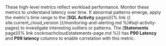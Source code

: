 These high-level metrics reflect workload performance. Monitor these metrics to understand latency over time. If abnormal patterns emerge, apply the metric's time range to the [<b>SQL Activity</b> pages]({% link {{ site.current_cloud_version }}/monitoring-and-alerting.md %}#sql-activity-pages) to investigate interesting outliers or patterns. The [<b>Statements</b> page]({% link cockroachcloud/statements-page.md %}) has <b>P90 Latency</b> and <b>P99 latency</b> columns to enable correlation with this metric.
